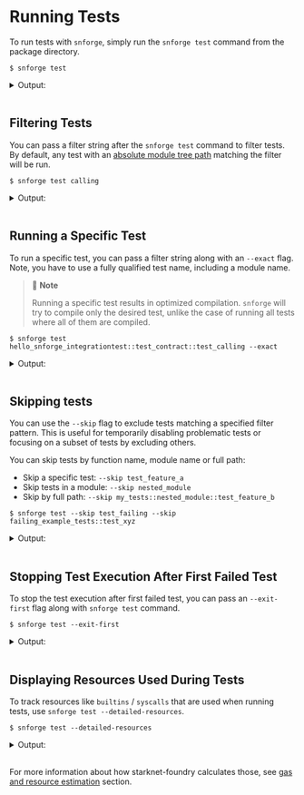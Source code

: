 # Running Tests

To run tests with `snforge`, simply run the `snforge test` command from the package directory.

```shell
$ snforge test
```

<details>
<summary>Output:</summary>

```shell
Collected 3 test(s) from hello_snforge package
Running 0 test(s) from src/
Running 3 test(s) from tests/
[PASS] hello_snforge_integrationtest::test_contract::test_calling
[PASS] hello_snforge_integrationtest::test_contract::test_executing
[PASS] hello_snforge_integrationtest::test_contract::test_calling_another
Tests: 3 passed, 0 failed, 0 ignored, 0 filtered out
```
</details>
<br>

## Filtering Tests

You can pass a filter string after the `snforge test` command to filter tests.
By default, any test with an [absolute module tree path](https://book.cairo-lang.org/ch07-03-paths-for-referring-to-an-item-in-the-module-tree.html#paths-for-referring-to-an-item-in-the-module-tree) matching the filter will be run.

```shell
$ snforge test calling
```

<details>
<summary>Output:</summary>

```shell
Collected 2 test(s) from hello_snforge package
Running 0 test(s) from src/
Running 2 test(s) from tests/
[PASS] hello_snforge_integrationtest::test_contract::test_calling_another
[PASS] hello_snforge_integrationtest::test_contract::test_calling
Tests: 2 passed, 0 failed, 0 ignored, 1 filtered out
```
</details>
<br>

## Running a Specific Test

To run a specific test, you can pass a filter string along with an `--exact` flag.
Note, you have to use a fully qualified test name, including a module name.

> 📝 **Note**
>
> Running a specific test results in optimized compilation. `snforge` will try to compile only the desired test, unlike the case of running all tests where all of them are compiled.
>

```shell
$ snforge test hello_snforge_integrationtest::test_contract::test_calling --exact
```

<details>
<summary>Output:</summary>

```shell
Collected 1 test(s) from hello_snforge package
Running 1 test(s) from tests/
[PASS] hello_snforge_integrationtest::test_contract::test_calling
Running 0 test(s) from src/
Tests: 1 passed, 0 failed, 0 ignored, other filtered out
```
</details>
<br>

## Skipping tests

You can use the `--skip` flag to exclude tests matching a specified filter pattern.
This is useful for temporarily disabling problematic tests or focusing on a subset of tests by excluding others.

You can skip tests by function name, module name or full path:
- Skip a specific test: `--skip test_feature_a`
- Skip tests in a module: `--skip nested_module`
- Skip by full path: `--skip my_tests::nested_module::test_feature_b`

<!-- { "package_name": "failing_example"} -->
```shell
$ snforge test --skip test_failing --skip failing_example_tests::test_xyz
```

<details>
<summary>Output:</summary>

```shell
Collected 1 test(s) from failing_example package
Running 0 test(s) from src/
Running 1 test(s) from tests/
[PASS] failing_example_tests::test_abc
Tests: 1 passed, 0 failed, 0 ignored, 2 filtered out
```

</details>
<br>

## Stopping Test Execution After First Failed Test

To stop the test execution after first failed test, you can pass an `--exit-first` flag along with `snforge test` command.

<!-- { "ignored": true } -->
```shell
$ snforge test --exit-first
```

<details>
<summary>Output:</summary>

```shell
Collected 3 test(s) from failing_example package
Running 3 test(s) from tests/
[FAIL] failing_example_tests::test_failing

Failure data:
    0x6661696c696e6720636865636b ('failing check')


Failures:
    failing_example_tests::test_failing

Tests: 0 passed, 1 failed, 0 ignored, 0 filtered out
Interrupted execution of 2 test(s).
```
</details>
<br>

## Displaying Resources Used During Tests

To track resources like `builtins` / `syscalls` that are used when running tests, use `snforge test --detailed-resources`.

```shell
$ snforge test --detailed-resources
```

<details>
<summary>Output:</summary>

```shell
Collected 2 test(s) from hello_starknet package
Running 2 test(s) from tests/
[PASS] hello_starknet_integrationtest::test_contract::test_cannot_increase_balance_with_zero_value
        steps: 3405
        memory holes: 22
        builtins: (range_check: 77, pedersen: 7)
        syscalls: (CallContract: 2, StorageRead: 1, Deploy: 1)

[PASS] hello_starknet_integrationtest::test_contract::test_increase_balance
        steps: 4535
        memory holes: 15
        builtins: (range_check: 95, pedersen: 7)
        syscalls: (CallContract: 3, StorageRead: 3, Deploy: 1, StorageWrite: 1)

Running 0 test(s) from src/
Tests: 2 passed, 0 failed, 0 ignored, 0 filtered out
```
</details>
<br>

For more information about how starknet-foundry calculates those, see [gas and resource estimation](gas-and-resource-estimation.md) section.